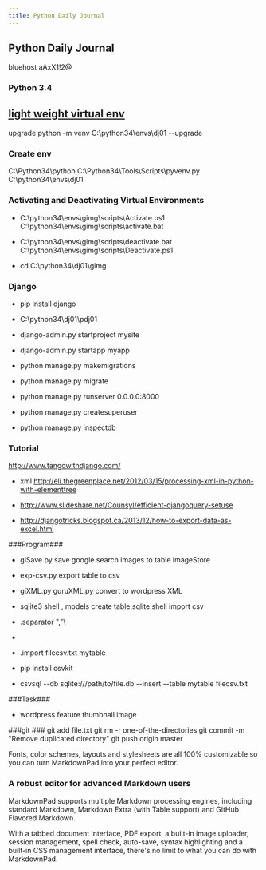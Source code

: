 ```yaml
---
title: Python Daily Journal
---
```


## Python Daily Journal  ##

 
bluehost aAxX1!2@
### Python 3.4  ###

 


  [light weight virtual env](http://www.drdobbs.com/architecture-and-design/lightweight-virtual-environments-in-pyth/240167069) 
- 

upgrade
python -m venv  C:\python34\envs\dj01 --upgrade

### Create env ###
C:\Python34\python C:\Python34\Tools\Scripts\pyvenv.py C:\python34\envs\dj01
 

### Activating and Deactivating Virtual Environments ###



-  C:\python34\envs\gimg\scripts\Activate.ps1
 C:\python34\envs\gimg\scripts\activate.bat


-  C:\python34\envs\gimg\scripts\deactivate.bat
 C:\python34\envs\gimg\scripts\Deactivate.ps1



- cd C:\python34\dj01\gimg

 
### Django ###

- pip install django

- C:\python34\dj01\pdj01
 


- django-admin.py startproject mysite


- django-admin.py startapp myapp


- python manage.py makemigrations 


- python manage.py migrate


- python manage.py runserver 0.0.0.0:8000



- python manage.py createsuperuser



- python manage.py inspectdb  


### Tutorial ###
http://www.tangowithdjango.com/




-  xml http://eli.thegreenplace.net/2012/03/15/processing-xml-in-python-with-elementtree
- http://www.slideshare.net/Counsyl/efficient-djangoquery-setuse

- http://djangotricks.blogspot.ca/2013/12/how-to-export-data-as-excel.html


###Program###


- giSave.py save google search images to table imageStore


- exp-csv.py  export table to csv

- giXML.py guruXML.py convert to wordpress XML

-  sqlite3 shell ,  models create table,sqlite shell import csv

-  .separator ","\
 
- 
 

-  .import filecsv.txt mytable 

- pip install csvkit

- csvsql --db sqlite:///path/to/file.db --insert --table mytable filecsv.txt



###Task###


- wordpress feature thumbnail image

###git ###
git add file.txt
git rm -r one-of-the-directories
git commit -m "Remove duplicated directory"
git push origin master

Fonts, color schemes, layouts and stylesheets are all 100% customizable so you can turn MarkdownPad into your perfect editor.

### A robust editor for advanced Markdown users ###

MarkdownPad supports multiple Markdown processing engines, including standard Markdown, Markdown Extra (with Table support) and GitHub Flavored Markdown.

With a tabbed document interface, PDF export, a built-in image uploader, session management, spell check, auto-save, syntax highlighting and a built-in CSS management interface, there's no limit to what you can do with MarkdownPad.
